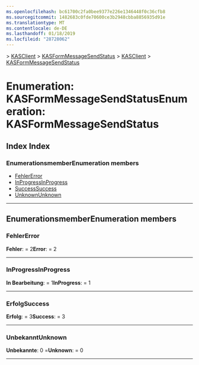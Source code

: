 ```yaml
---
ms.openlocfilehash: bc61700c2fa0bee9377e226e1346448f0c36cfb8
ms.sourcegitcommit: 1482683c0fde70600ce3b2948cbba8856935d91e
ms.translationtype: MT
ms.contentlocale: de-DE
ms.lasthandoff: 01/18/2019
ms.locfileid: "28728062"
---
```

<span data-ttu-id="8f9a6-101">[](../README.md) > [KASClient](../modules/kasclient.md) > [KASFormMessageSendStatus](../enums/kasclient.kasformmessagesendstatus.md)</span><span class="sxs-lookup"><span data-stu-id="8f9a6-101">[](../README.md) > [KASClient](../modules/kasclient.md) > [KASFormMessageSendStatus](../enums/kasclient.kasformmessagesendstatus.md)</span></span>

# <a name="enumeration-kasformmessagesendstatus"></a><span data-ttu-id="8f9a6-102">Enumeration: KASFormMessageSendStatus</span><span class="sxs-lookup"><span data-stu-id="8f9a6-102">Enumeration: KASFormMessageSendStatus</span></span>

## <a name="index"></a><span data-ttu-id="8f9a6-103">Index </span><span class="sxs-lookup"><span data-stu-id="8f9a6-103">Index</span></span>

### <a name="enumeration-members"></a><span data-ttu-id="8f9a6-104">Enumerationsmember</span><span class="sxs-lookup"><span data-stu-id="8f9a6-104">Enumeration members</span></span>

* [<span data-ttu-id="8f9a6-105">Fehler</span><span class="sxs-lookup"><span data-stu-id="8f9a6-105">Error</span></span>](kasclient.kasformmessagesendstatus.md#error)
* [<span data-ttu-id="8f9a6-106">InProgress</span><span class="sxs-lookup"><span data-stu-id="8f9a6-106">InProgress</span></span>](kasclient.kasformmessagesendstatus.md#inprogress)
* [<span data-ttu-id="8f9a6-107">Success</span><span class="sxs-lookup"><span data-stu-id="8f9a6-107">Success</span></span>](kasclient.kasformmessagesendstatus.md#success)
* [<span data-ttu-id="8f9a6-108">Unknown</span><span class="sxs-lookup"><span data-stu-id="8f9a6-108">Unknown</span></span>](kasclient.kasformmessagesendstatus.md#unknown)

---

## <a name="enumeration-members"></a><span data-ttu-id="8f9a6-109">Enumerationsmember</span><span class="sxs-lookup"><span data-stu-id="8f9a6-109">Enumeration members</span></span>

<a id="error"></a>

###  <a name="error"></a><span data-ttu-id="8f9a6-110">Fehler</span><span class="sxs-lookup"><span data-stu-id="8f9a6-110">Error</span></span>

<span data-ttu-id="8f9a6-111">**Fehler**: = 2</span><span class="sxs-lookup"><span data-stu-id="8f9a6-111">**Error**:  = 2</span></span>

___

<a id="inprogress"></a>

###  <a name="inprogress"></a><span data-ttu-id="8f9a6-112">InProgress</span><span class="sxs-lookup"><span data-stu-id="8f9a6-112">InProgress</span></span>

<span data-ttu-id="8f9a6-113">**In Bearbeitung**: = 1</span><span class="sxs-lookup"><span data-stu-id="8f9a6-113">**InProgress**:  = 1</span></span>

___

<a id="success"></a>

###  <a name="success"></a><span data-ttu-id="8f9a6-114">Erfolg</span><span class="sxs-lookup"><span data-stu-id="8f9a6-114">Success</span></span>

<span data-ttu-id="8f9a6-115">**Erfolg**: = 3</span><span class="sxs-lookup"><span data-stu-id="8f9a6-115">**Success**:  = 3</span></span>

___

<a id="unknown"></a>

###  <a name="unknown"></a><span data-ttu-id="8f9a6-116">Unbekannt</span><span class="sxs-lookup"><span data-stu-id="8f9a6-116">Unknown</span></span>

<span data-ttu-id="8f9a6-117">**Unbekannte**: 0 =</span><span class="sxs-lookup"><span data-stu-id="8f9a6-117">**Unknown**:  = 0</span></span>

___


